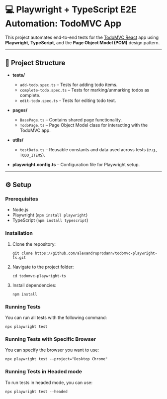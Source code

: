 # 💻 Playwright + TypeScript E2E Automation: TodoMVC App

This project automates end-to-end tests for the [TodoMVC React](https://todomvc.com/examples/react/dist/) app using **Playwright**, **TypeScript**, and the **Page Object Model (POM)** design pattern.

---

## 📁 Project Structure

- **tests/**
  - `add-todo.spec.ts` – Tests for adding todo items.
  - `complete-todo.spec.ts` – Tests for marking/unmarking todos as complete.
  - `edit-todo.spec.ts` - Tests for editing todo text.

- **pages/**
  - `BasePage.ts` – Contains shared page functionality.
  - `TodoPage.ts` – Page Object Model class for interacting with the TodoMVC app.

- **utils/**
  - `testData.ts` – Reusable constants and data used across tests (e.g., `TODO_ITEMS`).

- **playwright.config.ts** – Configuration file for Playwright setup.
---

## ⚙️ Setup

### Prerequisites

- Node.js
- Playwright (`npm install playwright`)
- TypeScript (`npm install typescript`)

### Installation

1. Clone the repository:
   ```
   git clone https://github.com/alexandruprodann/todomvc-playwright-ts.git
   ```
   
2. Navigate to the project folder:
   ```
   cd todomvc-playwright-ts
   ```
   
3. Install dependencies:
   ```
   npm install
   ```

### Running Tests

You can run all tests with the following command:
```
npx playwright test
```

### Running Tests with Specific Browser

You can specify the browser you want to use:
```
npx playwright test --project="Desktop Chrome"
```

### Running Tests in Headed mode

To run tests in headed mode, you can use:
```
npx playwright test --headed
```
